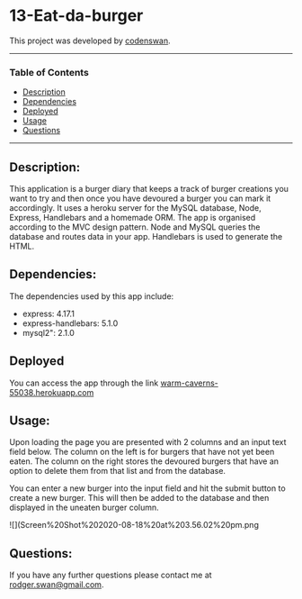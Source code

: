 # 13-Eat-da-burger

This project was developed by [codenswan](https://github.com/codenswan).

------------------------------------------------------------

### Table of Contents
* [Description](#Description)
* [Dependencies](#Dependencies)
* [Deployed](#Deployed)
* [Usage](#Usage)
* [Questions](#Questions)

------------------------------------------------------------

## Description:
This application is a burger diary that keeps a track of burger creations you want to try and then once you have devoured a burger you can mark it accordingly. It uses a heroku server for the MySQL database, Node, Express, Handlebars and a homemade ORM. The app is organised according to the MVC design pattern. Node and MySQL queries the database and routes data in your app. Handlebars is used to generate the HTML.
    
## Dependencies:
The dependencies used by this app include:
+ express: 4.17.1
+ express-handlebars: 5.1.0
+ mysql2": 2.1.0

## Deployed
You can access the app through the link [warm-caverns-55038.herokuapp.com](https://warm-caverns-55038.herokuapp.com/)

## Usage:
Upon loading the page you are presented with 2 columns and an input text field below. The column on the left is for burgers that have not yet been eaten. The column on the right stores the devoured burgers that have an option to delete them from that list and from the database.

You can enter a new burger into the input field and hit the submit button to create a new burger. This will then be added to the database and then displayed in the uneaten burger column.

![](Screen%20Shot%202020-08-18%20at%203.56.02%20pm.png


## Questions:
If you have any further questions please contact me at [rodger.swan@gmail.com](mailto:rodger.swan@gmail.com).
